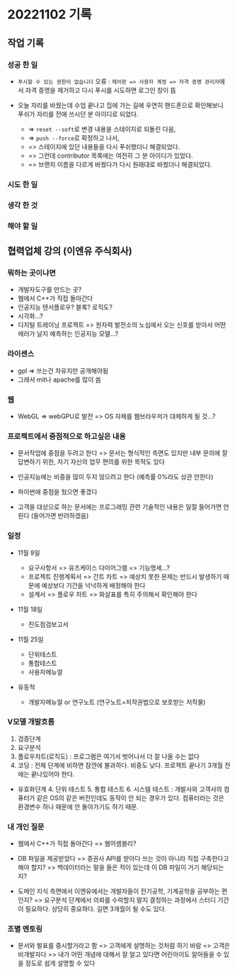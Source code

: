 ﻿# 20221102 기록
## 작업 기록
### 성공 한 일
- `푸시할 수 있는 권한이 없습니다` 오류 : `제어판 => 사용자 계정 => 자격 증명 관리자`에서 자격 증명을 제거하고 다시 푸시를 시도하면 로그인 창이 뜸

- 오늘 자리를 바꿨는데 수업 끝나고 집에 가는 길에 우연히 핸드폰으로 확인해보니 푸쉬가 자리를 전에 쓰시던 분 아이디로 되었다. 
  - => `reset --soft`로 변경 내용을 스테이지로 되돌린 다음,
  - => `push --force`로 확정하고 나서, 
  - => 스테이지에 있던 내용들을 다시 푸쉬했더니 해결되었다.
  - => 그런데 contributor 목록에는 여전히 그 분 아이디가 있었다. 
  - => 브랜치 이름을 다르게 바꿨다가 다시 원래대로 바꿨더니 해결되었다.

### 시도 한 일


### 생각 한 것


### 해야 할 일


## 협력업체 강의 (이엔유 주식회사)
### 뭐하는 곳이냐면
- 개발자도구를 만드는 곳?
- 웹에서 C++가 직접 돌아간다 
- 인공지능 텐서플로우? 블록? 로직도?
- 시각화...?
- 디지털 트레이닝 프로젝트 => 원자력 발전소의 노심에서 오는 신호를 받아서 어떤 에러가 날지 예측하는 인공지능 모델...?

### 라이센스
- gpl => 쓰는건 자유지만 공개해야됨
- 그래서 mit나 apache를 많이 씀

### 웹
- WebGL => webGPU로 발전 => OS 자체를 웹브라우저가 대체하게 될 것...?

### 프로젝트에서 중점적으로 하고싶은 내용
- 문서작업에 중점을 두려고 한다 => 문서는 형식적인 측면도 있지만 내부 문의에 잘 답변하기 위한, 자기 자신의 업무 편의를 위한 목적도 있다

- 인공지능에는 비중을 많이 두지 않으려고 한다 (예측률 0%라도 상관 안한다)

- 파이썬에 중점을 뒀으면 좋겠다

- 고객을 대상으로 하는 문서에는 프로그래밍 관련 기술적인 내용은 일절 들어가면 안된다 (들어가면 반려하겠음)

### 일정
- 11월 9일
  - 요구사항서 => 유즈케이스 다이어그램 => 기능명세...?
  - 프로젝트 진행계획서 => 간트 차트 => 예상치 못한 문제는 반드시 발생하기 때문에 예상보다 기간을 넉넉하게 배정해야 한다
  - 설계서 => 플로우 차트 => 화살표를 특히 주의해서 확인해야 한다
  
- 11월 18일
  - 진도점검보고서

- 11월 25일
  - 단위테스트
  - 통합테스트
  - 사용자메뉴얼

- 유동적  
  - 개발자메뉴얼 or 연구노트 (연구노트=저작권법으로 보호받는 저작물)

### V모델 개발흐름
1. 검증단계
  1. 요구분석
  2. 플로우차트(로직도) : 프로그램은 여기서 벗어나서 더 잘 나올 수는 없다
  3. 코딩 : 전체 단계에 비하면 잠깐에 불과하다. 비중도 낮다. 프로젝트 끝나기 3개월 전에는 끝나있어야 한다.

- 유효화단계
  4. 단위 테스트
  5. 통합 테스트
  6. 시스템 테스트 : 개발사와 고객사의 컴퓨터가 같은 OS의 같은 버전인데도 동작이 안 되는 경우가 있다. 컴퓨터라는 것은 환경변수 하나 때문에 안 돌아가기도 하기 때문.

### 내 개인 질문
- 웹에서 C++가 직접 돌아간다 => 웹어셈블리?

- DB 파일을 제공받았다 => 증권사 API를 받아다 쓰는 것이 아니라 직접 구축한다고 해야 할지? => 백데이터라는 말을 들은 적이 있는데 이 DB 파일이 거기 해당되는지?

- 도메인 지식 측면에서 이엔유에서는 개발자들이 전기공학, 기계공학을 공부하는 편인지? => 요구분석 단계에서 의뢰를 수락할지 말지 결정하는 과정에서 스터디 기간이 필요하다. 상당히 중요하다. 길면 3개월이 될 수도 있다.

### 조별 멘토링
- 문서와 발표를 중시할거라고 함 => 고객에게 설명하는 것처럼 하기 바람 => 고객은 비개발자다 => 내가 어떤 개념에 대해서 잘 알고 있다면 어린아이도 알아들을 수 있을 정도로 쉽게 설명할 수 있다